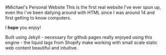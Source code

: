 #Michael's Personal Website 
This is the first real website I've ever spun up, even tho i've been dallying around with HTML since I was around 14 and first getting to know computers.

I **hope** you enjoy!

Built using Jekyll - necessary for github pages
really enjoyed using this engine - the liquid tags from Shopify make working with small scale static web content beautiful and intuitive.
